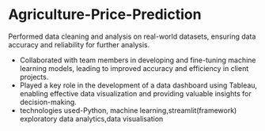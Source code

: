 # Agriculture-Price-Prediction
Performed data cleaning and analysis on real-world datasets, ensuring data accuracy and
reliability for further analysis.

- Collaborated with team members in developing and fine-tuning machine learning models,
leading to improved accuracy and efficiency in client projects.
- Played a key role in the development of a data dashboard using Tableau, enabling effective
data visualization and providing valuable insights for decision-making.
- technologies used-Python, machine learning,streamlit(framework) exploratory data analytics,data visualisation
